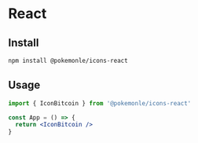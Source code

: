 # React

## Install

```bash
npm install @pokemonle/icons-react
```

## Usage

```jsx
import { IconBitcoin } from '@pokemonle/icons-react'

const App = () => {
  return <IconBitcoin />
}
```
